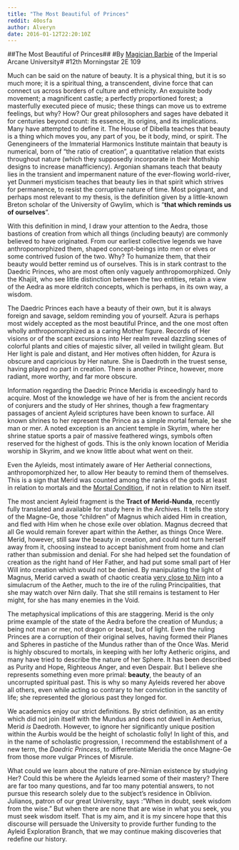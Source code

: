 ```yaml
---
title: "The Most Beautiful of Princes"
reddit: 40osfa
author: Alveryn
date: 2016-01-12T22:20:10Z
---
```


##The Most Beautiful of Princes##
#By [Magician Barbie](http://imgur.com/u3p1xgP) of the Imperial Arcane University#
#12th Morningstar 2E 109   


Much can be said on the nature of beauty. It is a physical thing, but it is so much more; it is a spiritual thing, a transcendent, divine force that can connect us across borders of culture and ethnicity. An exquisite body movement; a magnificent castle; a perfectly proportioned forest; a masterfully executed piece of music; these things can move us to extreme feelings, but why? How? Our great philosophers and sages have debated it for centuries beyond count: its essence, its origins, and its implications. Many have attempted to define it. The House of Dibella teaches that beauty is a thing which moves you, any part of you, be it body, mind, or spirit. The Genengineers of the Immaterial Harmonics Institute maintain that beauty is numerical, born of “the ratio of creation”, a quantitative relation that exists throughout nature (which they supposedly incorporate in their Mothship designs to increase manafficiency). Argonian shamans teach that beauty lies in the transient and impermanent nature of the ever-flowing world-river, yet Dunmeri mysticism teaches that beauty lies in that spirit which strives for permanence, to resist the corruptive nature of time. Most poignant, and perhaps most relevant to my thesis, is the definition given by a little-known Breton scholar of the University of Gwylim, which is “**that which reminds us of ourselves**”.    
    
With this definition in mind, I draw your attention to the Aedra, those bastions of creation from which all things (including beauty) are commonly believed to have originated. From our earliest collective legends we have anthropomorphized them, shaped concept-beings into men or elves or some contrived fusion of the two. Why? To humanize them, that their beauty would better remind us of ourselves. This is in stark contrast to the Daedric Princes, who are most often only vaguely anthropomorphized. Only the Khajiit, who see little distinction between the two entities, retain a view of the Aedra as more eldritch concepts, which is perhaps, in its own way, a wisdom.  

The Daedric Princes each have a beauty of their own, but it is always foreign and savage, seldom reminding you of yourself. Azura is perhaps most widely accepted as the most beautiful Prince, and the one most often wholly anthropomorphized as a caring Mother figure. Records of Her visions or of the scant excursions into Her realm reveal dazzling scenes of colorful plants and cities of majestic silver, all veiled in twilight gleam. But Her light is pale and distant, and Her motives often hidden, for Azura is obscure and capricious by Her nature. She is Daedroth in the truest sense, having played no part in creation. There is another Prince, however, more radiant, more worthy, and far more obscure.    

Information regarding the Daedric Prince Meridia is exceedingly hard to acquire. Most of the knowledge we have of her is from the ancient records of conjurers and the study of Her shrines, though a few fragmentary passages of ancient Ayleid scriptures have been known to surface.  All known shrines to her represent the Prince as a simple mortal female, be she man or mer. A noted exception is an ancient temple in Skyrim, where her shrine statue sports a pair of massive feathered wings, symbols often reserved for the highest of gods. This is the only known location of Meridia worship in Skyrim, and we know little about what went on their. 

Even the Ayleids, most intimately aware of Her Aetherial connections, anthropomorphized her, to allow Her beauty to remind them of themselves. This is a sign that Merid was counted among the ranks of the gods at least in relation to mortals and the [Mortal Condition](https://en.wikipedia.org/wiki/Human_condition), if not in relation to Nirn itself.     

The most ancient Ayleid fragment is the **Tract of Merid-Nunda**, recently fully translated and available for study here in the Archives. It tells the story of the Magne-Ge, those “children” of Magnus which aided Him in creation, and fled with Him when he chose exile over oblation. Magnus decreed that all Ge would remain forever apart within the Aether, as things Once Were. Merid, however, still saw the beauty in creation, and could not turn herself away from it, choosing instead to accept banishment from home and clan rather than submission and denial. For she had helped set the foundation of creation as the right hand of Her Father, and had put some small part of Her Will into creation which would not be denied. By manipulating the light of Magnus, Merid carved a swath of chaotic creatia [very close to Nirn](https://www.reddit.com/r/teslore/comments/358qxf/the_sky_is_not_blue/) into a simulacrum of the Aether, much to the ire of the ruling Principalities, that she may watch over Nirn daily. That she still remains is testament to Her might, for she has many enemies in the Void.    

The metaphysical implications of this are staggering. Merid is the only prime example of the state of the Aedra before the creation of Mundus; a being not man or mer, not dragon or beast, but of light. Even the ruling Princes are a corruption of their original selves, having formed their Planes and Spheres in pastiche of the Mundus rather than of the Once Was. Merid is highly obscured to mortals, in keeping with her lofty Aetheric origins, and many have tried to describe the nature of her Sphere. It has been described as  Purity and Hope, Righteous Anger, and even Despair. But I believe she represents something even more primal: **beauty**, the beauty of an uncorrupted spiritual past. This is why so many Ayleids revered her above all others, even while acting so contrary to her conviction in the sanctity of life; she represented the glorious past they longed for.    

We academics enjoy our strict definitions. By strict definition, as an entity which did not join itself with the Mundus and does not dwell in Aetherius, Merid *is* Daedroth. However, to ignore her significantly unique position within the Aurbis would be the height of scholastic folly! In light of this, and in the name of scholastic progression, I recommend the establishment of a new term, the *Daedric Princess*, to differentiate Meridia the once Magne-Ge from those more vulgar Princes of Misrule.    

What could we learn about the nature of pre-Nirnian existence by studying Her? Could this be where the Ayleids learned some of their mastery? There are far too many questions, and far too many potential answers, to not pursue this research solely due to the subject’s residence in Oblivion. Julianos, patron of our great University, says :”When in doubt, seek wisdom from the wise.” But when there are none that are wise in what you seek, you must seek wisdom itself.  That is my aim, and it is my sincere hope that this discourse will persuade the University to provide further funding to the Ayleid Exploration Branch, that we may continue making discoveries that redefine our history.    
   


